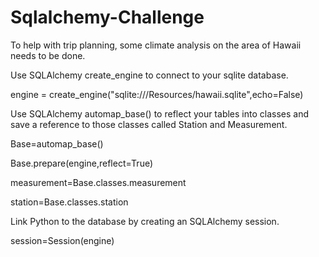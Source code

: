# Sqlalchemy-Challenge
 To help with trip planning, some climate analysis on the area of Hawaii needs to be done.
 
 Use SQLAlchemy create_engine to connect to your sqlite database.
 
 
engine = create_engine("sqlite:///Resources/hawaii.sqlite",echo=False)


Use SQLAlchemy automap_base() to reflect your tables into classes and save a reference to those classes called Station and Measurement.



Base=automap_base()



Base.prepare(engine,reflect=True)



measurement=Base.classes.measurement

station=Base.classes.station


Link Python to the database by creating an SQLAlchemy session.



session=Session(engine)


